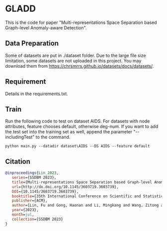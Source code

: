 # GLADD
This is the code for paper "Multi-representations Space Separation based Graph-level Anomaly-aware Detection".

## Data Preparation

Some of datasets are put in ./dataset folder. Due to the large file size limitation, some datasets are not uploaded in this project. You may download them from https://chrsmrrs.github.io/datasets/docs/datasets/.

## Requirement

Details in the requirements.txt.

## Train

Run the following code to test on dataset AIDS. For datasets with node attributes, feature chooses default, otherwise deg-num.
If you want to add the test set into the training set as well, append the parameter "--includingTest" to the command. 

	python main.py --datadir dataset\AIDS --DS AIDS --feature default


## Citation
```bibtex
@inproceedings{Lin_2023,
   series={SSDBM 2023},
   title={Multi-representations Space Separation based Graph-level Anomaly-aware Detection},
   url={http://dx.doi.org/10.1145/3603719.3603739},
   DOI={10.1145/3603719.3603739},
   booktitle={35th International Conference on Scientific and Statistical Database Management},
   publisher={ACM},
   author={Lin, Fu and Gong, Haonan and Li, Mingkang and Wang, Zitong and Zhang, Yue and Luo, Xuexiong},
   year={2023},
   month=jul,
   collection={SSDBM 2023}
}
```
